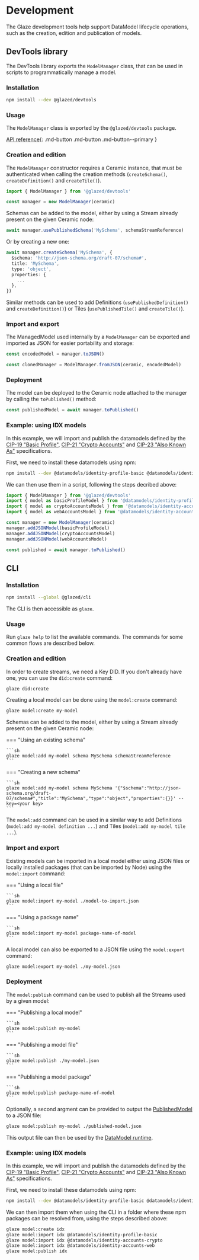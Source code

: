 # Development

The Glaze development tools help support DataModel lifecycle operations, such as the creation, edition and publication of models.

## DevTools library

The DevTools library exports the `ModelManager` class, that can be used in scripts to programmatically manage a model.

### Installation

```sh
npm install --dev @glazed/devtools
```

### Usage

The `ModelManager` class is exported by the `@glazed/devtools` package.

[API reference](../../reference/glaze/classes/devtools.ModelManager.md){: .md-button .md-button .md-button--primary }

### Creation and edition

The `ModelManager` constructor requires a Ceramic instance, that must be authenticated when calling the creation methods (`createSchema()`, `createDefinition()` and `createTile()`).

```ts
import { ModelManager } from '@glazed/devtools'

const manager = new ModelManager(ceramic)
```

Schemas can be added to the model, either by using a Stream already present on the given Ceramic node:

```ts
await manager.usePublishedSchema('MySchema', schemaStreamReference)
```

Or by creating a new one:

```ts
await manager.createSchema('MySchema', {
  $schema: 'http://json-schema.org/draft-07/schema#',
  title: 'MySchema',
  type: 'object',
  properties: {
    ...
  },
})
```

Similar methods can be used to add Definitions (`usePublishedDefinition()` and `createDefinition()`) or Tiles (`usePublishedTile()` and `createTile()`).

### Import and export

The ManagedModel used internally by a `ModelManager` can be exported and imported as JSON for easier portability and storage:

```ts
const encodedModel = manager.toJSON()

const clonedManager = ModelManager.fromJSON(ceramic, encodedModel)
```

### Deployment

The model can be deployed to the Ceramic node attached to the manager by calling the `toPublished()` method:

```ts
const publishedModel = await manager.toPublished()
```

### Example: using IDX models

In this example, we will import and publish the datamodels defined by the [CIP-19 "Basic Profile"](https://github.com/ceramicnetwork/CIP/blob/main/CIPs/CIP-19/CIP-19.md), [CIP-21 "Crypto Accounts"](https://github.com/ceramicnetwork/CIP/blob/main/CIPs/CIP-21/CIP-21.md) and [CIP-23 "Also Known As"](https://github.com/ceramicnetwork/CIP/blob/main/CIPs/CIP-23/CIP-23.md) specifications.

First, we need to install these datamodels using npm:

```sh
npm install --dev @datamodels/identity-profile-basic @datamodels/identity-accounts-crypto @datamodels/identity-accounts-web
```

We can then use them in a script, following the steps decribed above:

```ts
import { ModelManager } from '@glazed/devtools'
import { model as basicProfileModel } from '@datamodels/identity-profile-basic'
import { model as cryptoAccountsModel } from '@datamodels/identity-accounts-crypto'
import { model as webAccountsModel } from '@datamodels/identity-accounts-web'

const manager = new ModelManager(ceramic)
manager.addJSONModel(basicProfileModel)
manager.addJSONModel(cryptoAccountsModel)
manager.addJSONModel(webAccountsModel)

const published = await manager.toPublished()
```

## CLI

### Installation

```sh
npm install --global @glazed/cli
```

The CLI is then accessible as `glaze`.

### Usage

Run `glaze help` to list the available commands. The commands for some common flows are described below.

### Creation and edition

In order to create streams, we need a Key DID. If you don't already have one, you can use the `did:create` command:

```sh
glaze did:create
```

Creating a local model can be done using the `model:create` command:

```sh
glaze model:create my-model
```

Schemas can be added to the model, either by using a Stream already present on the given Ceramic node:

=== "Using an existing schema"

    ```sh
    glaze model:add my-model schema MySchema schemaStreamReference
    ```

=== "Creating a new schema"

    ```sh
    glaze model:add my-model schema MySchema '{"$schema":"http://json-schema.org/draft-07/schema#","title":"MySchema","type":"object","properties":{}}' --key=<your key>
    ```

The `model:add` command can be used in a similar way to add Definitions (`model:add my-model definition ...`) and Tiles (`model:add my-model tile ...`).

### Import and export

Existing models can be imported in a local model either using JSON files or locally installed packages (that can be imported by Node) using the `model:import` command:

=== "Using a local file"

    ```sh
    glaze model:import my-model ./model-to-import.json
    ```

=== "Using a package name"

    ```sh
    glaze model:import my-model package-name-of-model
    ```

A local model can also be exported to a JSON file using the `model:export` command:

```sh
glaze model:export my-model ./my-model.json
```

### Deployment

The `model:publish` command can be used to publish all the Streams used by a given model:

=== "Publishing a local model"

    ```sh
    glaze model:publish my-model
    ```

=== "Publishing a model file"

    ```sh
    glaze model:publish ./my-model.json
    ```

=== "Publishing a model package"

    ```sh
    glaze model:publish package-name-of-model
    ```

Optionally, a second argment can be provided to output the [PublishedModel](datamodel.md#publishedmodel) to a JSON file:

```sh
glaze model:publish my-model ./published-model.json
```

This output file can then be used by the [DataModel runtime](datamodel.md#datamodel-runtime).

### Example: using IDX models

In this example, we will import and publish the datamodels defined by the [CIP-19 "Basic Profile"](https://github.com/ceramicnetwork/CIP/blob/main/CIPs/CIP-19/CIP-19.md), [CIP-21 "Crypto Accounts"](https://github.com/ceramicnetwork/CIP/blob/main/CIPs/CIP-21/CIP-21.md) and [CIP-23 "Also Known As"](https://github.com/ceramicnetwork/CIP/blob/main/CIPs/CIP-23/CIP-23.md) specifications.

First, we need to install these datamodels using npm:

```sh
npm install --dev @datamodels/identity-profile-basic @datamodels/identity-accounts-crypto @datamodels/identity-accounts-web
```

We can then import them when using the CLI in a folder where these npm packages can be resolved from, using the steps described above:

```sh
glaze model:create idx
glaze model:import idx @datamodels/identity-profile-basic
glaze model:import idx @datamodels/identity-accounts-crypto
glaze model:import idx @datamodels/identity-accounts-web
glaze model:publish idx
```
